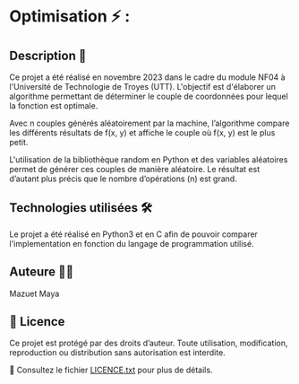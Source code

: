 # Optimisation ⚡️ :

## Description 📌
Ce projet a été réalisé en novembre 2023 dans le cadre du module NF04 à l'Université de Technologie de Troyes (UTT).
L'objectif est d'élaborer un algorithme permettant de déterminer le couple de coordonnées pour lequel la fonction est optimale.

Avec n couples générés aléatoirement par la machine, l’algorithme compare les différents résultats de f(x, y) et affiche le couple où f(x, y) est le plus petit.

L'utilisation de la bibliothèque random en Python et des variables aléatoires permet de générer ces couples de manière aléatoire.
Le résultat est d’autant plus précis que le nombre d’opérations (n) est grand.

## Technologies utilisées 🛠
Le projet a été réalisé en Python3 et en C afin de pouvoir comparer l'implementation en fonction du langage de programmation utilisé.

## Auteure 👩‍💻
Mazuet Maya

## 📜 Licence  
Ce projet est protégé par des droits d’auteur. Toute utilisation, modification, reproduction ou distribution sans autorisation est interdite.  

🔗 Consultez le fichier [LICENCE.txt](LICENCE.txt) pour plus de détails.  

